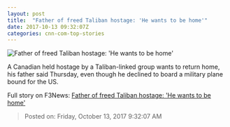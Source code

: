 ```yaml
---
layout: post
title:  "Father of freed Taliban hostage: 'He wants to be home'"
date: 2017-10-13 09:32:07Z
categories: cnn-com-top-stories
---
```


![Father of freed Taliban hostage: 'He wants to be home'](http://i2.cdn.cnn.com/cnnnext/dam/assets/171012115032-mobapp-coleman-boyle-super-tease.jpg)

A Canadian held hostage by a Taliban-linked group wants to return home, his father said Thursday, even though he declined to board a military plane bound for the US.


Full story on F3News: [Father of freed Taliban hostage: 'He wants to be home'](http://www.f3nws.com/n/V4HYAD)

> Posted on: Friday, October 13, 2017 9:32:07 AM

